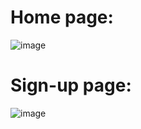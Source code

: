 # Home page:

![image](https://github.com/DanaGorelik/DonationsWeb/assets/102851148/9cd50c8b-5b8b-46da-b914-75d602d68c57)

# Sign-up page:

![image](https://github.com/DanaGorelik/DonationsWeb/assets/102851148/9684ec9f-4a4a-4dae-825b-af95c0ad7982)
